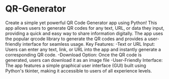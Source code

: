 # QR-Generator
Create a simple yet powerful QR Code Generator app using Python! This app allows users to generate QR codes for any text, URL, or data they input, providing a quick and easy way to share information digitally. The app uses the popular qrcode library to generate the QR codes and provides a user-friendly interface for seamless usage.
Key Features:
-Text or URL Input: Users can enter any text, link, or URL into the app and instantly generate a corresponding QR code.
-Download Option: Once the QR code is generated, users can download it as an image file
-User-Friendly Interface: The app features a simple graphical user interface (GUI) built using Python's tkinter, making it accessible to users of all experience levels.
